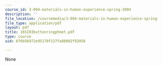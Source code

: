 ```yaml
---
course_id: 3-094-materials-in-human-experience-spring-2004
description: ''
file_location: /coursemedia/3-094-materials-in-human-experience-spring-2004/6f6b56972e95170f137fa80002f92058_16SI03buttonringphmet.pdf
file_type: application/pdf
layout: pdf
title: 16SI03buttonringphmet.pdf
type: course
uid: 6f6b56972e95170f137fa80002f92058

---
```

None